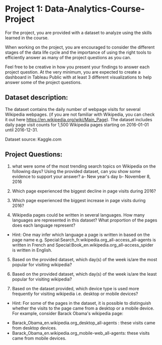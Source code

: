 # Project 1: Data-Analytics-Course-Project

For the project, you are provided with a dataset to analyze using the skills learned in the course.

When working on the project, you are encouraged to consider the different stages of the data life cycle
and the importance of using the right tools to efficiently answer as many of the project questions as you can. 

Feel free to be creative in how you present your findings to answer each project question. At the very minimum,
you are expected to create a dashboard in Tableau Public with at least 3 different visualizations to help answer 
some of the project questions.


## Dataset description:
The dataset contains the daily number of webpage visits for several Wikipedia webpages. 
(if you are not familiar with Wikipedia, you can check it out here https://en.wikipedia.org/wiki/Main_Page).
The dataset includes daily page visit counts for 1,500 Wikipedia pages starting on 2016-01-01 until 2016-12-31.

Dataset source: Kaggle.com


## Project Questions:
1. what were some of the most trending search topics on Wikipedia on the following days? Using the provided dataset, can you show some evidence to support your answer?
a- New year's day 
b- November 8, 2016

2. Which page experienced the biggest decline in page visits during 2016?

3. Which page experienced the biggest increase in page visits during 2016?

4. Wikipedia pages could be written in several languages. How many languages are represented in this dataset? What proportion of the pages does each language represent? 
- Hint: One may infer which language a page is written in based on the page name
e.g. Special:Search_fr.wikipedia.org_all-access_all-agents is written in French and Special:Book_en.wikipedia.org_all-access_spider is written in English.


5. Based on the provided dataset, which day(s) of the week is/are the most popular for visiting wikipedia?

6. Based on the provided dataset, which day(s) of the week is/are the least popular for visiting wikipedia?

7. Based on the dataset provided, which device type is used more frequently for visiting wikipedia i.e. desktop or mobile devices?
- Hint: For some of the pages in the dataset, it is possible to distinguish whether the visits to the page came from a desktop or a mobile device.
For example, consider Barack Obama's wikipedia page:
* Barack_Obama_en.wikipedia.org_desktop_all-agents : these visits came from desktop devices.
* Barack_Obama_en.wikipedia.org_mobile-web_all-agents: these visits came from mobile devices.

